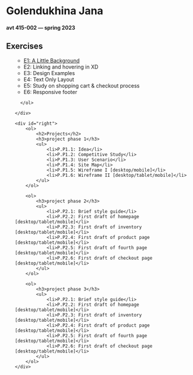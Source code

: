 <html>
<head>
<meta charset="UTF-8">
<link href="css/mainhome.css" rel="stylesheet" type="text/css" media="screen">
	
</head>
	
<body>
	<h1>Golendukhina Jana</h1>
<h4>avt 415-002 — spring 2023</h4>
	
<div id="left">
		<h2>Exercises</h2>
	<ol>
		<ul>
			<li><a href="https://xd.adobe.com/view/977d112c-94ca-42c4-b540-09a5f9faccce-c22e/">E1: A Little Background</a></li>
			<li>E2: Linking and hovering in XD</li>
			<li>E3: Design Examples</li>
			<li>E4: Text Only Layout</li>
			<li>E5: Study on shopping cart &amp; checkout process</li>
			<li>E6: Responsive footer</li>
	  </ul>
		
		
	  </ol>
	
	</div>
	
	<div id="right">
		<ol>
			<h2>Projects</h2>
			<h3>project phase 1</h3>
			<ul>
				<li>P.P1.1: Idea</li>
				<li>P.P1.2: Competitive Study</li>
				<li>P.P1.3: User Scenario</li>
				<li>P.P1.4: Site Map</li>
				<li>P.P1.5: Wireframe I [desktop/mobile]</li>
				<li>P.P1.6: Wireframe II [desktop/tablet/mobile]</li>
			</ul>
		</ol>
		
		<ol>
			<h3>project phase 2</h3>
			<ul>
				<li>P.P2.1: Brief style guide</li>
				<li>P.P2.2: First draft of homepage [desktop/tablet/mobile]</li>
				<li>P.P2.3: First draft of inventory [desktop/tablet/mobile]</li>
				<li>P.P2.4: First draft of product page [desktop/tablet/mobile]</li>
				<li>P.P2.5: First draft of fourth page [desktop/tablet/mobile]</li>
				<li>P.P2.6: First draft of checkout page [desktop/tablet/mobile]</li>
			</ul>
		</ol>
		
		<ol>
			<h3>project phase 3</h3>
			<ul>
				<li>P.P2.1: Brief style guide</li>
				<li>P.P2.2: First draft of homepage [desktop/tablet/mobile]</li>
				<li>P.P2.3: First draft of inventory [desktop/tablet/mobile]</li>
				<li>P.P2.4: First draft of product page [desktop/tablet/mobile]</li>
				<li>P.P2.5: First draft of fourth page [desktop/tablet/mobile]</li>
				<li>P.P2.6: First draft of checkout page [desktop/tablet/mobile]</li>
			</ul>
		</ol>
	</div>
	
	
</body>
</html>

